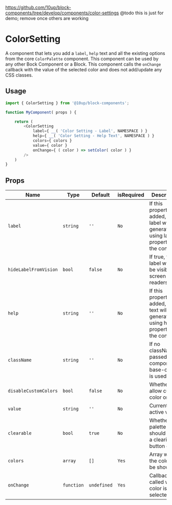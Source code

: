 https://github.com/10up/block-components/tree/develop/components/color-settings
@todo this is just for demo; remove once others are working

# ColorSetting

A component that lets you add a `label`, `help` text and all the existing options from the core `ColorPalette` component. This component can be used by any other Bock Component or a Block. This component calls the `onChange` callback with the value of the selected color and does not add/update any CSS classes.

## Usage

```js
import { ColorSetting } from '@10up/block-components';

function MyComponent( props ) {

    return (
        <ColorSetting
            label={ __( 'Color Setting - Label', NAMESPACE ) }
            help={ __( 'Color Setting - Help Text', NAMESPACE ) }
            colors={ colors }
            value={ color }
            onChange={ ( color ) => setColor( color ) }
        />
    )
}
```

## Props

| Name             | Type       | Default   | isRequired     | Description                                                            |
| ---------------- | ---------- | ---------- | --------------------- | ---------------------------------------------------------------------- |
| `label`   | `string` | `''`            | `No` |  If this property is added, a label will be generated using label property as the content. |
| `hideLabelFromVision`          | `bool`   | `false`                   | `No` | If true, the label will only be visible to screen readers.                                  |
| `help`           | `string`   | `''`               | `No` | If this property is added, a help text will be generated using help property as the content.                                 |
| `className`    | `string`   | `''`                   | `No` | If no className is passed only components-base-control is used.                      |
| `disableCustomColors`      | `bool`    | `false` | `No` | Whether to allow custom color or not.                      |
| `value`      | `string`    | `''` | `No` | Currently active value. |
| `clearable`           | `bool`   | `true`               | `No` | Whether the palette should have a clearing button or not.
| `colors`           | `array`   | `[]`               | `Yes` | Array with the colors to be shown.
| `onChange`           | `function`   | `undefined`               | `Yes` |  Callback called when a color is selected.
